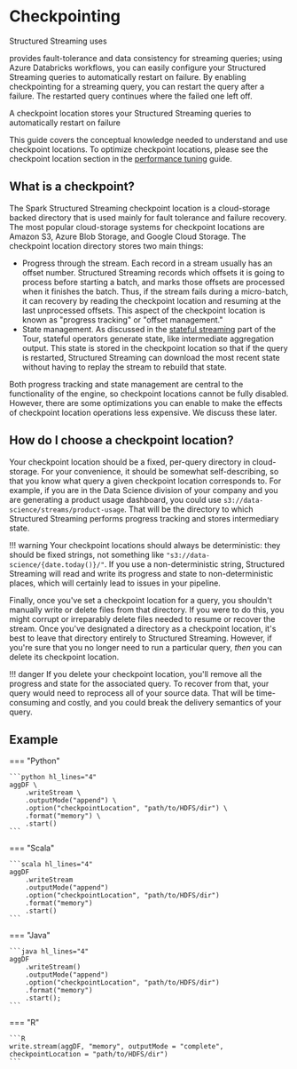 # Checkpointing

Structured Streaming uses 

provides fault-tolerance and data consistency for streaming queries; using Azure Databricks workflows, you can easily configure your Structured Streaming queries to automatically restart on failure. By enabling checkpointing for a streaming query, you can restart the query after a failure. The restarted query continues where the failed one left off.




A checkpoint location stores your Structured Streaming queries to automatically restart on failure

This guide covers the conceptual knowledge needed to understand and use checkpoint locations. To optimize checkpoint locations, please see the checkpoint location section in the [performance tuning]() guide.

## What is a checkpoint?

The Spark Structured Streaming checkpoint location is a cloud-storage backed directory that is used mainly for fault tolerance and failure recovery. The most popular cloud-storage systems for checkpoint locations are Amazon S3, Azure Blob Storage, and Google Cloud Storage. The checkpoint location directory stores two main things:

- Progress through the stream. Each record in a stream usually has an offset number. Structured Streaming records which offsets it is going to process before starting a batch, and marks those offsets are processed when it finishes the batch. Thus, if the stream fails during a micro-batch, it can recovery by reading the checkpoint location and resuming at the last unprocessed offsets. This aspect of the checkpoint location is known as "progress tracking" or "offset management."
- State management. As discussed in the [stateful streaming]() part of the Tour, stateful operators generate state, like intermediate aggregation output. This state is stored in the checkpoint location so that if the query is restarted, Structured Streaming can download the most recent state without having to replay the stream to rebuild that state.

Both progress tracking and state management are central to the functionality of the engine, so checkpoint locations cannot be fully disabled. However, there are some optimizations you can enable to make the effects of checkpoint location operations less expensive. We discuss these later.

## How do I choose a checkpoint location?

Your checkpoint location should be a fixed, per-query directory in cloud-storage. For your convenience, it should be somewhat self-describing, so that you know what query a given checkpoint location corresponds to. For example, if you are in the Data Science division of your company and you are generating a product usage dashboard, you could use `s3://data-science/streams/product-usage`. That will be the directory to which Structured Streaming performs progress tracking and stores intermediary state.

!!! warning
    Your checkpoint locations should always be deterministic: they should be fixed strings, not something like `"s3://data-science/{date.today()}/"`. If you use a non-deterministic string, Structured Streaming will read and write its progress and state to non-deterministic places, which will certainly lead to issues in your pipeline.

Finally, once you've set a checkpoint location for a query, you shouldn't manually write or delete files from that directory. If you were to do this, you might corrupt or irreparably delete files needed to resume or recover the stream. Once you've designated a directory as a checkpoint location, it's best to leave that directory entirely to Structured Streaming. However, if you're sure that you no longer need to run a particular query, _then_ you can delete its checkpoint location.

!!! danger
    If you delete your checkpoint location, you'll remove all the progress and state for the associated query. To recover from that, your query would need to reprocess all of your source data. That will be time-consuming and costly, and you could break the delivery semantics of your query.

## Example

=== "Python"

    ```python hl_lines="4"
    aggDF \
        .writeStream \
        .outputMode("append") \
        .option("checkpointLocation", "path/to/HDFS/dir") \
        .format("memory") \
        .start()
    ```
=== "Scala"

    ```scala hl_lines="4"
    aggDF
        .writeStream
        .outputMode("append")
        .option("checkpointLocation", "path/to/HDFS/dir")
        .format("memory")
        .start()
    ```
=== "Java"

    ```java hl_lines="4"
    aggDF
        .writeStream()
        .outputMode("append")
        .option("checkpointLocation", "path/to/HDFS/dir")
        .format("memory")
        .start(); 
    ```
=== "R"

    ```R
    write.stream(aggDF, "memory", outputMode = "complete", checkpointLocation = "path/to/HDFS/dir")
    ```

